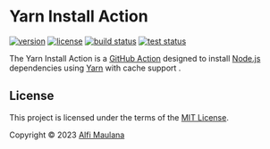 # Yarn Install Action

[![version](https://img.shields.io/github/v/release/threeal/yarn-install-action?style=flat-square)](https://github.com/threeal/yarn-install-action/releases)
[![license](https://img.shields.io/github/license/threeal/yarn-install-action?style=flat-square)](./LICENSE)
[![build status](https://img.shields.io/github/actions/workflow/status/threeal/yarn-install-action/build.yaml?branch=main&label=build&style=flat-square)](https://github.com/threeal/yarn-install-action/actions/workflows/build.yaml)
[![test status](https://img.shields.io/github/actions/workflow/status/threeal/yarn-install-action/test.yaml?branch=main&label=test&style=flat-square)](https://github.com/threeal/yarn-install-action/actions/workflows/test.yaml)

The Yarn Install Action is a [GitHub Action](https://github.com/features/actions) designed to install [Node.js](https://nodejs.org/en) dependencies using [Yarn](https://yarnpkg.com/) with cache support .

## License

This project is licensed under the terms of the [MIT License](./LICENSE).

Copyright © 2023 [Alfi Maulana](https://github.com/threeal/)

